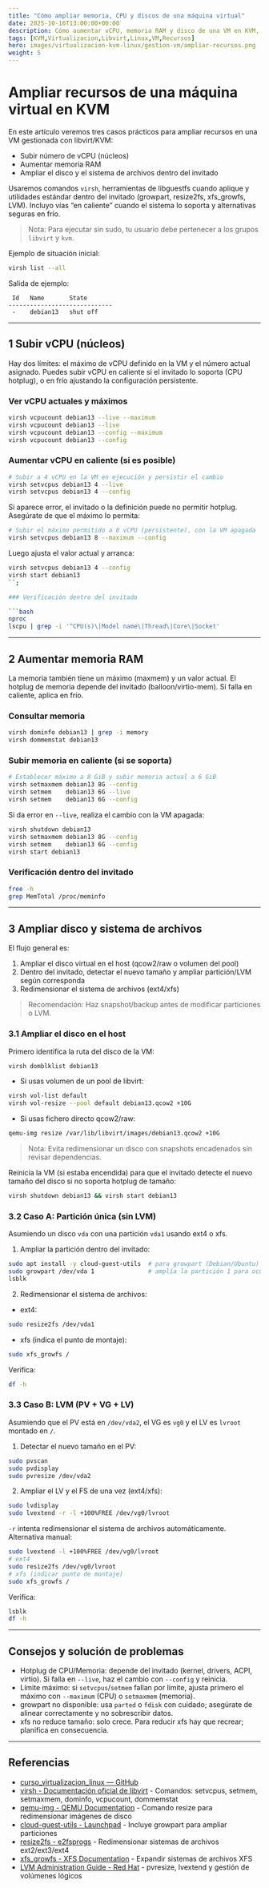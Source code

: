 ```yaml
---
title: "Cómo ampliar memoria, CPU y discos de una máquina virtual"
date: 2025-10-16T13:00:00+00:00
description: Cómo aumentar vCPU, memoria RAM y disco de una VM en KVM, incluyendo la ampliación del sistema de archivos dentro del invitado.
tags: [KVM,Virtualizacion,Libvirt,Linux,VM,Recursos]
hero: images/virtualizacion-kvm-linux/gestion-vm/ampliar-recursos.png
weight: 5
---
```


# Ampliar recursos de una máquina virtual en KVM

En este artículo veremos tres casos prácticos para ampliar recursos en una VM gestionada con libvirt/KVM:

- Subir número de vCPU (núcleos)
- Aumentar memoria RAM
- Ampliar el disco y el sistema de archivos dentro del invitado

Usaremos comandos `virsh`, herramientas de libguestfs cuando aplique y utilidades estándar dentro del invitado (growpart, resize2fs, xfs_growfs, LVM). Incluyo vías “en caliente” cuando el sistema lo soporta y alternativas seguras en frío.

> Nota: Para ejecutar sin sudo, tu usuario debe pertenecer a los grupos `libvirt` y `kvm`.

Ejemplo de situación inicial:

```bash
virsh list --all
```

Salida de ejemplo:
```
 Id   Name       State
-----------------------------
 -    debian13   shut off
```

---

## 1 Subir vCPU (núcleos)

Hay dos límites: el máximo de vCPU definido en la VM y el número actual asignado. Puedes subir vCPU en caliente si el invitado lo soporta (CPU hotplug), o en frío ajustando la configuración persistente.

### Ver vCPU actuales y máximos

```bash
virsh vcpucount debian13 --live --maximum
virsh vcpucount debian13 --live
virsh vcpucount debian13 --config --maximum
virsh vcpucount debian13 --config
```

### Aumentar vCPU en caliente (si es posible)

```bash
# Subir a 4 vCPU en la VM en ejecución y persistir el cambio
virsh setvcpus debian13 4 --live
virsh setvcpus debian13 4 --config
```

Si aparece error, el invitado o la definición puede no permitir hotplug. Asegúrate de que el máximo lo permita:

```bash
# Subir el máximo permitido a 8 vCPU (persistente), con la VM apagada
virsh setvcpus debian13 8 --maximum --config
```

Luego ajusta el valor actual y arranca:

```bash
virsh setvcpus debian13 4 --config
virsh start debian13
``;

### Verificación dentro del invitado

```bash
nproc
lscpu | grep -i '^CPU(s)\|Model name\|Thread\|Core\|Socket'
```

---

## 2 Aumentar memoria RAM

La memoria también tiene un máximo (maxmem) y un valor actual. El hotplug de memoria depende del invitado (balloon/virtio-mem). Si falla en caliente, aplica en frío.

### Consultar memoria

```bash
virsh dominfo debian13 | grep -i memory
virsh dommemstat debian13
```

### Subir memoria en caliente (si se soporta)

```bash
# Establecer máximo a 8 GiB y subir memoria actual a 6 GiB
virsh setmaxmem debian13 8G --config
virsh setmem    debian13 6G --live
virsh setmem    debian13 6G --config
```

Si da error en `--live`, realiza el cambio con la VM apagada:

```bash
virsh shutdown debian13
virsh setmaxmem debian13 8G --config
virsh setmem    debian13 6G --config
virsh start debian13
```

### Verificación dentro del invitado

```bash
free -h
grep MemTotal /proc/meminfo
```

---

## 3 Ampliar disco y sistema de archivos

El flujo general es:

1. Ampliar el disco virtual en el host (qcow2/raw o volumen del pool)
2. Dentro del invitado, detectar el nuevo tamaño y ampliar partición/LVM según corresponda
3. Redimensionar el sistema de archivos (ext4/xfs)

> Recomendación: Haz snapshot/backup antes de modificar particiones o LVM.

### 3.1 Ampliar el disco en el host

Primero identifica la ruta del disco de la VM:

```bash
virsh domblklist debian13
```

- Si usas volumen de un pool de libvirt:

```bash
virsh vol-list default
virsh vol-resize --pool default debian13.qcow2 +10G
```

- Si usas fichero directo qcow2/raw:

```bash
qemu-img resize /var/lib/libvirt/images/debian13.qcow2 +10G
```

> Nota: Evita redimensionar un disco con snapshots encadenados sin revisar dependencias.

Reinicia la VM (si estaba encendida) para que el invitado detecte el nuevo tamaño del disco si no soporta hotplug de tamaño:

```bash
virsh shutdown debian13 && virsh start debian13
```

### 3.2 Caso A: Partición única (sin LVM)

Asumiendo un disco `vda` con una partición `vda1` usando ext4 o xfs.

1) Ampliar la partición dentro del invitado:

```bash
sudo apt install -y cloud-guest-utils  # para growpart (Debian/Ubuntu)
sudo growpart /dev/vda 1               # amplía la partición 1 para ocupar el nuevo tamaño
lsblk
```

2) Redimensionar el sistema de archivos:

- ext4:

```bash
sudo resize2fs /dev/vda1
```

- xfs (indica el punto de montaje):

```bash
sudo xfs_growfs /
```

Verifica:

```bash
df -h
```

### 3.3 Caso B: LVM (PV + VG + LV)

Asumiendo que el PV está en `/dev/vda2`, el VG es `vg0` y el LV es `lvroot` montado en `/`.

1) Detectar el nuevo tamaño en el PV:

```bash
sudo pvscan
sudo pvdisplay
sudo pvresize /dev/vda2
```

2) Ampliar el LV y el FS de una vez (ext4/xfs):

```bash
sudo lvdisplay
sudo lvextend -r -l +100%FREE /dev/vg0/lvroot
```

`-r` intenta redimensionar el sistema de archivos automáticamente. Alternativa manual:

```bash
sudo lvextend -l +100%FREE /dev/vg0/lvroot
# ext4
sudo resize2fs /dev/vg0/lvroot
# xfs (indicar punto de montaje)
sudo xfs_growfs /
```

Verifica:

```bash
lsblk
df -h
```

---

## Consejos y solución de problemas

- Hotplug de CPU/Memoria: depende del invitado (kernel, drivers, ACPI, virtio). Si falla en `--live`, haz el cambio con `--config` y reinicia.
- Límite máximo: si `setvcpus`/`setmem` fallan por límite, ajusta primero el máximo con `--maximum` (CPU) o `setmaxmem` (memoria).
- growpart no disponible: usa `parted` o `fdisk` con cuidado; asegúrate de alinear correctamente y no sobrescribir datos.
- xfs no reduce tamaño: solo crece. Para reducir xfs hay que recrear; planifica en consecuencia.

---

## Referencias

- [curso_virtualizacion_linux — GitHub](https://github.com/josedom24/curso_virtualizacion_linux)
- [virsh - Documentación oficial de libvirt](https://libvirt.org/manpages/virsh.html) - Comandos: setvcpus, setmem, setmaxmem, dominfo, vcpucount, dommemstat
- [qemu-img - QEMU Documentation](https://www.qemu.org/docs/master/tools/qemu-img.html) - Comando resize para redimensionar imágenes de disco
- [cloud-guest-utils - Launchpad](https://launchpad.net/cloud-utils) - Incluye growpart para ampliar particiones
- [resize2fs - e2fsprogs](https://man7.org/linux/man-pages/man8/resize2fs.8.html) - Redimensionar sistemas de archivos ext2/ext3/ext4
- [xfs_growfs - XFS Documentation](https://man7.org/linux/man-pages/man8/xfs_growfs.8.html) - Expandir sistemas de archivos XFS
- [LVM Administration Guide - Red Hat](https://access.redhat.com/documentation/en-us/red_hat_enterprise_linux/8/html/configuring_and_managing_logical_volumes/) - pvresize, lvextend y gestión de volúmenes lógicos
